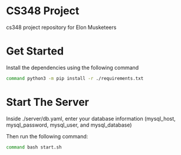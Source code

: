 # CS348 Project
cs348 project repository for Elon Musketeers

# Get Started

Install the dependencies using the following command

```bash
command python3 -m pip install -r ./requirements.txt
```

# Start The Server

Inside ./server/db.yaml, enter your database information (mysql_host, mysql_password, mysql_user, and mysql_database)

Then run the following command:

```bash
command bash start.sh
```
